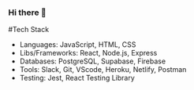 ### Hi there 👋

<!--
**coding-neophyte/coding-neophyte** is a ✨ _special_ ✨ repository because its `README.md` (this file) appears on your GitHub profile.

Here are some ideas to get you started:

- 🔭 I’m currently working on ...
- 🌱 I’m currently learning ...
- 👯 I’m looking to collaborate on ...
- 🤔 I’m looking for help with ...
- 💬 Ask me about ...
- 📫 How to reach me: ...
- 😄 Pronouns: ...
- ⚡ Fun fact: ...
-->
#Tech Stack 
- Languages: JavaScript, HTML, CSS
- Libs/Frameworks: React, Node.js, Express
- Databases: PostgreSQL, Supabase, Firebase
- Tools: Slack, Git, VScode, Heroku, Netlify, Postman
- Testing: Jest, React Testing Library
